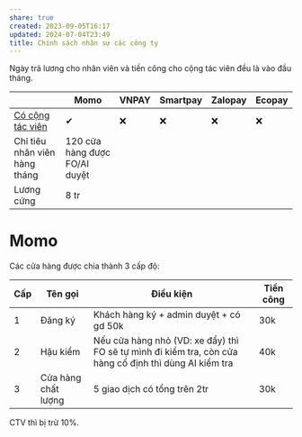 ```yaml
---
share: true
created: 2023-09-05T16:17
updated: 2024-07-04T23:49
title: Chính sách nhân sự các công ty
---
```

Ngày trả lương cho nhân viên và tiền công cho cộng tác viên đều là vào đầu tháng.

|                                                                       | Momo                          | VNPAY | Smartpay | Zalopay | Ecopay |
| --------------------------------------------------------------------- | ----------------------------- | ----- | -------- | ------- | ------ |
| [Có cộng tác viên](../../../../Hi%E1%BB%83u%20bi%E1%BA%BFt%20s%C3%A2u/Ki%E1%BA%BFm%20ti%E1%BB%81n/Fintech/Kh%C3%A1c%20bi%E1%BB%87t%20gi%E1%BB%AFa%20nh%C3%A2n%20vi%C3%AAn,%20%C4%91%E1%BA%A1i%20l%C3%BD,%20c%E1%BB%99ng%20t%C3%A1c%20vi%C3%AAn.md) | ✔                             | ❌    | ❌       | ❌      | ❌     |
| Chỉ tiêu nhân viên hàng tháng                                         | 120 cửa hàng được FO/AI duyệt |       |          |         |        |
| Lương cứng                                                            | 8 tr                          |       |          |         |        |

# Momo
Các cửa hàng được chia thành 3 cấp độ:

| Cấp | Tên gọi             | Điều kiện                                                                                              | Tiền công |
| --- | ------------------- | ------------------------------------------------------------------------------------------------------ | --------- |
| 1   | Đăng ký             | Khách hàng ký + admin duyệt + có gd 50k                                                                | 30k       |
| 2   | Hậu kiểm            | Nếu cửa hàng nhỏ (VD: xe đẩy) thì FO sẽ tự mình đi kiểm tra, còn cửa hàng cố định thì dùng AI kiểm tra | 40k       |
| 3   | Cửa hàng chất lượng | 5 giao dịch có tổng trên 2tr                                                                           | 30k       |

CTV thì bị trừ 10%. 